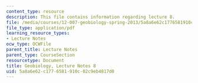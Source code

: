 ```yaml
---
content_type: resource
description: This file contains information regarding lecture 8.
file: /media/courses/12-007-geobiology-spring-2013/5a8a6e62c1776581910c02c9eb4817d0_MIT12_007S13_Lec8.pdf
file_type: application/pdf
learning_resource_types:
- Lecture Notes
ocw_type: OCWFile
parent_title: Lecture Notes
parent_type: CourseSection
resourcetype: Document
title: Geobiology, Lecture Notes 8
uid: 5a8a6e62-c177-6581-910c-02c9eb4817d0
---
```

